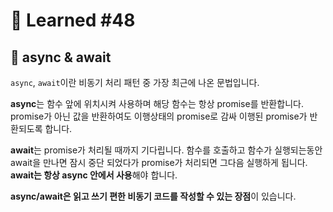 # 🌟 Learned #48

## 🔶 async & await

`async`, `await`이란 비동기 처리 패턴 중 가장 최근에 나온 문법입니다.

**async**는 함수 앞에 위치시켜 사용하며 해당 함수는 항상 promise를 반환합니다. promise가 아닌 값을 반환하여도 이행상태의 promise로 감싸 이행된 promise가 반환되도록 합니다.

**await**는 promise가 처리될 때까지 기다립니다. 함수를 호출하고 함수가 실행되는동안 await을 만나면 잠시 중단 되었다가 promise가 처리되면 그다음 실행하게 됩니다. **await는 항상 async 안에서 사용**해야 합니다.

**async/await은 읽고 쓰기 편한 비동기 코드를 작성할 수 있는 장점**이 있습니다.
